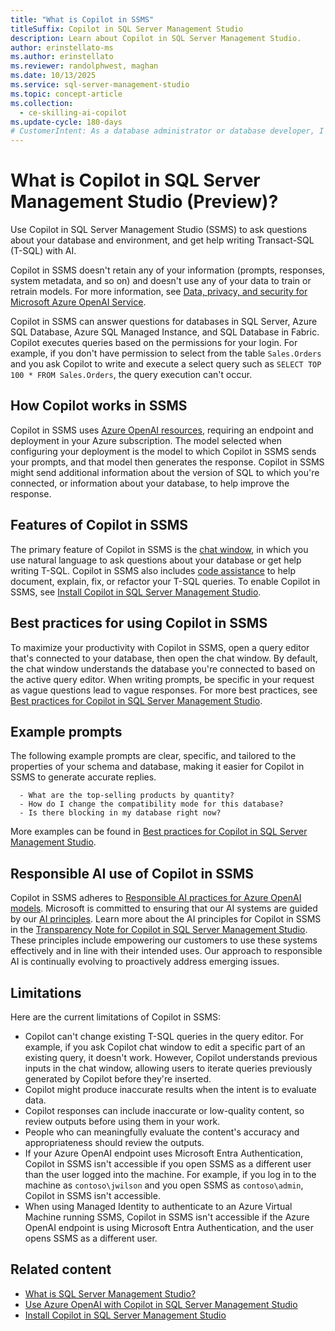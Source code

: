 ```yaml
---
title: "What is Copilot in SSMS"
titleSuffix: Copilot in SQL Server Management Studio
description: Learn about Copilot in SQL Server Management Studio.
author: erinstellato-ms
ms.author: erinstellato
ms.reviewer: randolphwest, maghan
ms.date: 10/13/2025
ms.service: sql-server-management-studio
ms.topic: concept-article
ms.collection:
  - ce-skilling-ai-copilot
ms.update-cycle: 180-days
# CustomerIntent: As a database administrator or database developer, I want to understand the Copilot in SQL Server Management Studio feature.
---
```


# What is Copilot in SQL Server Management Studio (Preview)?

Use Copilot in SQL Server Management Studio (SSMS) to ask questions about your database and environment, and get help writing Transact-SQL (T-SQL) with AI.

Copilot in SSMS doesn't retain any of your information (prompts, responses, system metadata, and so on) and doesn't use any of your data to train or retrain models. For more information, see [Data, privacy, and security for Microsoft Azure OpenAI Service](/legal/cognitive-services/openai/data-privacy).

Copilot in SSMS can answer questions for databases in SQL Server, Azure SQL Database, Azure SQL Managed Instance, and SQL Database in Fabric. Copilot executes queries based on the permissions for your login. For example, if you don't have permission to select from the table `Sales.Orders` and you ask Copilot to write and execute a select query such as `SELECT TOP 100 * FROM Sales.Orders`, the query execution can't occur.

## How Copilot works in SSMS

Copilot in SSMS uses [Azure OpenAI resources](use-azure-openai-with-copilot-in-ssms.md), requiring an endpoint and deployment in your Azure subscription. The model selected when configuring your deployment is the model to which Copilot in SSMS sends your prompts, and that model then generates the response. Copilot in SSMS might send additional information about the version of SQL to which you're connected, or information about your database, to help improve the response.

## Features of Copilot in SSMS

The primary feature of Copilot in SSMS is the [chat window](copilot-in-ssms-chat.md), in which you use natural language to ask questions about your database or get help writing T-SQL. Copilot in SSMS also includes [code assistance](copilot-in-ssms-code-assistance.md) to help document, explain, fix, or refactor your T-SQL queries. To enable Copilot in SSMS, see [Install Copilot in SQL Server Management Studio](copilot-in-ssms-install.md).

## Best practices for using Copilot in SSMS

To maximize your productivity with Copilot in SSMS, open a query editor that's connected to your database, then open the chat window. By default, the chat window understands the database you're connected to based on the active query editor. When writing prompts, be specific in your request as vague questions lead to vague responses. For more best practices, see [Best practices for Copilot in SQL Server Management Studio](copilot-in-ssms-best-practices.md).

## Example prompts

The following example prompts are clear, specific, and tailored to the properties of your schema and database, making it easier for Copilot in SSMS to generate accurate replies.

  ```copilot-prompt
    - What are the top-selling products by quantity?
    - How do I change the compatibility mode for this database?
    - Is there blocking in my database right now?
  ```

More examples can be found in [Best practices for Copilot in SQL Server Management Studio](copilot-in-ssms-best-practices.md#prompt-writing).

## Responsible AI use of Copilot in SSMS

Copilot in SSMS adheres to [Responsible AI practices for Azure OpenAI models](/legal/cognitive-services/openai/overview). Microsoft is committed to ensuring that our AI systems are guided by our [AI principles](https://www.microsoft.com/ai/principles-and-approach/). Learn more about the AI principles for Copilot in SSMS in the [Transparency Note for Copilot in SQL Server Management Studio](/legal/sql/ssms/transparency-note-copilot). These principles include empowering our customers to use these systems effectively and in line with their intended uses. Our approach to responsible AI is continually evolving to proactively address emerging issues.

## Limitations

Here are the current limitations of Copilot in SSMS:

- Copilot can't change existing T-SQL queries in the query editor. For example, if you ask Copilot chat window to edit a specific part of an existing query, it doesn't work. However, Copilot understands previous inputs in the chat window, allowing users to iterate queries previously generated by Copilot before they're inserted.
- Copilot might produce inaccurate results when the intent is to evaluate data.
- Copilot responses can include inaccurate or low-quality content, so review outputs before using them in your work.
- People who can meaningfully evaluate the content's accuracy and appropriateness should review the outputs.
- If your Azure OpenAI endpoint uses Microsoft Entra Authentication, Copilot in SSMS isn't accessible if you open SSMS as a different user than the user logged into the machine. For example, if you log in to the machine as `contoso\jwilson` and you open SSMS as `contoso\admin`, Copilot in SSMS isn't accessible.
- When using Managed Identity to authenticate to an Azure Virtual Machine running SSMS, Copilot in SSMS isn't accessible if the Azure OpenAI endpoint is using Microsoft Entra Authentication, and the user opens SSMS as a different user.

## Related content

- [What is SQL Server Management Studio?](../sql-server-management-studio-ssms.md)
- [Use Azure OpenAI with Copilot in SQL Server Management Studio](use-azure-openai-with-copilot-in-ssms.md)
- [Install Copilot in SQL Server Management Studio](copilot-in-ssms-install.md)
